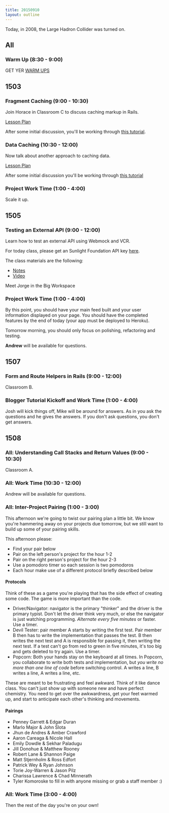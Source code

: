 ```yaml
---
title: 20150910
layout: outline
---
```


Today, in 2008, the Large Hadron Collider was turned on.

## All

### Warm Up (8:30 - 9:00)

GET YER [WARM UPS](https://thewarmup.herokuapp.com/)


## 1503

### Fragment Caching (9:00 - 10:30)

Join Horace in Classroom C to discuss caching markup in Rails.

[Lesson Plan](https://github.com/turingschool/lesson_plans/blob/master/ruby_04-apis_and_scalability/key_based_caching.markdown)

After some initial discussion, you'll be working through [this tutorial](https://github.com/turingschool/lesson_plans/blob/master/ruby_04-apis_and_scalability/key_based_caching.markdown).


### Data Caching (10:30 - 12:00)

Now talk about another approach to caching data.

[Lesson Plan](https://github.com/turingschool/lesson_plans/blob/master/ruby_04-apis_and_scalability/caching_data.markdown)

After some initial discussion you'll be working through
[this tutorial](http://tutorials.jumpstartlab.com/topics/performance/caching_data.html)

### Project Work Time (1:00 - 4:00)

Scale it up.

## 1505

### Testing an External API (9:00 - 12:00)

Learn how to test an external API using Webmock and VCR.

For today class, please get an Sunlight Foundation API key [here](http://sunlightfoundation.com/api/accounts/register/).

The class materials are the following:

* [Notes](https://www.dropbox.com/s/jr1j95burs3dz14/Turing%20-%20Testing%20an%20External%20API%20%28Notes%29.pages?dl=0)
* [Video](https://vimeo.com/138901538)

Meet Jorge in the Big Workspace

### Project Work Time (1:00 - 4:00)

By this point, you should have your main feed built and your user information displayed on your page. You should have the completed features by the end of today (your app must be deployed to Heroku).

Tomorrow morning, you should only focus on polishing, refactoring and testing.

**Andrew** will be available for questions.

## 1507

### Form and Route Helpers in Rails (9:00 - 12:00)

Classroom B.

### Blogger Tutorial Kickoff and Work Time (1:00 - 4:00)

Josh will kick things off, Mike will be around for answers.
As in you ask the questions and he gives the answers. If you don't ask
questions, you don't get answers.


## 1508

### All: Understanding Call Stacks and Return Values (9:00 - 10:30)

Classroom A.

### All: Work Time (10:30 - 12:00)

Andrew will be available for questions.

### All: Inter-Project Pairing (1:00 - 3:00)

This afternoon we're going to twist our pairing plan a little bit. We know
you're hammering away on your projects due tomorrow, but we still want to build
up some of your pairing skills.

This afternoon please:

* Find your pair below
* Pair on the left person's project for the hour 1-2
* Pair on the right person's project for the hour 2-3
* Use a pomodoro timer so each session is two pomodoros
* Each hour make use of a different protocol briefly described below

#### Protocols

Think of these as a game you're playing that has the side effect of creating some
code. The game is more important than the code.

* Driver/Navigator: navigator is the primary "thinker" and the driver is the
primary typist. Don't let the driver think very much, or else the navigator is
just watching programming. *Alternate every five minutes* or faster. Use a timer.
* Devil Tester: pair member A starts by writing the first test. Pair member B then
has to write the implementation that passes the test. B then writes the next test
and A is responsible for passing it, then writing the next test. If a test can't
go from red to green in five minutes, it's too big and gets deleted to try again.
Use a timer.
* Popcorn: Both your hands stay on the keyboard at all times. In Popcorn, you
collaborate to write both tests and implementation, but *you write no more than
one line of code* before switching control. A writes a line, B writes a line, A
writes a line, etc.

These are meant to be frustrating and feel awkward. Think of it like dance class.
You can't just show up with someone new and have perfect chemistry. You need to
get over the awkwardness, get your feet warmed up, and start to anticipate each
other's thinking and movements.

#### Pairings

* Penney Garrett & Edgar Duran
* Marlo Major & John Slota
* Jhun de Andres & Amber Crawford
* Aaron Careaga & Nicole Hall
* Emily Dowdle & Sekhar Paladugu
* Jill Donohue & Matthew Rooney
* Robert Lane & Shannon Paige
* Matt Stjernholm & Ross Edfort
* Patrick Wey & Ryan Johnson
* Torie Joy-Warren & Jason Pilz
* Charissa Lawrence & Chad Minnerath
* Tyler Komoroske to fill in with anyone missing or grab a staff member :)

### All: Work Time (3:00 - 4:00)

Then the rest of the day you're on your own!
